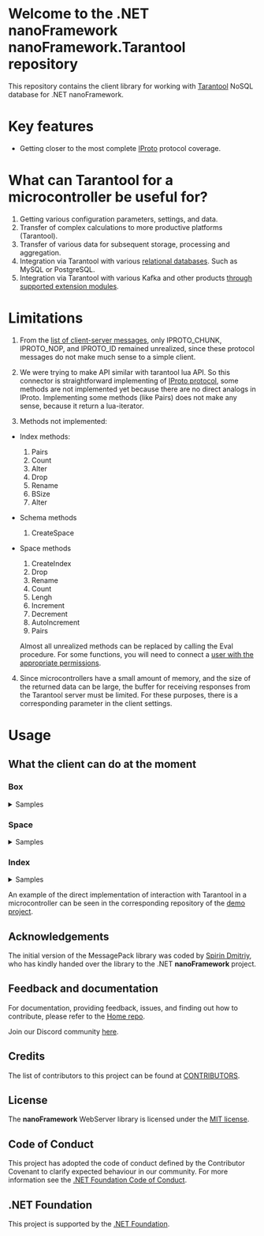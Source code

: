 # Welcome to the .NET nanoFramework nanoFramework.Tarantool repository

This repository contains the client library for working with [Tarantool](https://www.tarantool.io/en/) NoSQL database for .NET nanoFramework.

# Key features
 -  Getting closer to the most complete [IProto](https://www.tarantool.io/en/doc/latest/reference/internals/box_protocol/) protocol coverage.

# What can Tarantool for a microcontroller be useful for?

1. Getting various configuration parameters, settings, and data.
2. Transfer of complex calculations to more productive platforms (Tarantool).
3. Transfer of various data for subsequent storage, processing and aggregation.
4. Integration via Tarantool with various [relational databases](https://www.tarantool.io/en/doc/latest/reference/reference_rock/dbms/). Such as MySQL or PostgreSQL.
5. Integration via Tarantool with various Kafka and other products [through supported extension modules](https://www.tarantool.io/en/doc/latest/platform/app/rocksref/).

# Limitations

1. From the [list of client-server messages](https://www.tarantool.io/en/doc/latest/reference/internals/iproto/requests/), only IPROTO_CHUNK, IPROTO_NOP, and IPROTO_ID remained unrealized, since these protocol messages do not make much sense to a simple client.

2. We were trying to make API similar with tarantool lua API. So this connector is straightforward implementing of [IProto protocol](https://github.com/tarantool/tarantool/wiki/Binary-Protocol-v1.6/b9db62e848a0ec011416ffc53dcb2418467a0f0a?ysclid=m9x8u9airq740869903), some methods are not implemented yet because there are no direct analogs in IProto. Implementing some methods (like Pairs) does not make any sense, because it return a lua-iterator.
  
3. Methods not implemented:
* Index methods:
     1. Pairs
     2. Count
     3. Alter
     4. Drop
     5. Rename
     6. BSize
     7. Alter
 * Schema methods
     1. CreateSpace
 * Space methods
     1. CreateIndex
     2. Drop
     3. Rename
     4. Count
     5. Lengh
     6. Increment
     7. Decrement
     8. AutoIncrement
     9. Pairs

   Almost all unrealized methods can be replaced by calling the Eval procedure. For some functions, you will need to connect a [user with the appropriate permissions](https://www.tarantool.io/en/doc/latest/admin/access_control/).

4. Since microcontrollers have a small amount of memory, and the size of the returned data can be large, the buffer for receiving responses from the Tarantool server must be limited. For these purposes, there is a corresponding parameter in the client settings.

# Usage
## What the client can do at the moment
### Box
<details>
  <summary>Samples</summary>
 
   1. Connect to the Tarantool server with the default user 'Guest':
   ```csharp
   ClientOptions clientOptions = new ClientOptions($"{TarantoolHostIp}:3301");
   using (var box = TarantoolContext.Connect(clientOptions))
   {
        //// .............
   }
   ```
   
   2. Connect to the Tarantool server with a special user, with a password transfer:
   ```csharp
    using (var box = TarantoolContext.Connect(TarantoolHostIp, 3301, "testuser", "test_password"))
    {
        //// .............
    }
   ```
   
   3. Get complete information about the schema, spaces, and indexes of the Tarantool database:
   ```csharp
   var clientOptions = new ClientOptions($"{TarantoolHostIp}:3301");
   clientOptions.ConnectionOptions.ReadSchemaOnConnect = true;
   clientOptions.ConnectionOptions.ReadBoxInfoOnConnect = true;
   
   using (var box = TarantoolContext.Connect(clientOptions))
   {
      //// box.Info;
      //// box.Schema;
      //// box.Schema.Spaces;
      //// box.Schema["_space"].Indices;
   }
   ```
   
   4. Calling various Tarantool Lua functions:
   ```csharp
   var clientOptions = new ClientOptions($"{TarantoolHostIp}:3301");
   clientOptions.ConnectionOptions.ReadSchemaOnConnect = false;
   clientOptions.ConnectionOptions.ReadBoxInfoOnConnect = false;
   clientOptions.ConnectionOptions.WriteStreamBufferSize = 512;
   clientOptions.ConnectionOptions.ReadStreamBufferSize = 512;
   
   using (var box = TarantoolContext.Connect(clientOptions))
   {
       var tupleParam = TarantoolTuple.Create(1.3d);
       var callResult = box.Call("math.sqrt", tupleParam, tupleParam.GetType());
   
       if (callResult != null && callResult.Data[0] != null)
       {
            var resultData = (TarantoolTuple)callResult.Data[0];
            Console.WriteLine($"The square root of the number {tupleParam[0]} is {resultData[0]}");
       }
   }
   ```
   
   5. Execute any correct Tarantool expressions:
   ```csharp
   var clientOptions = new ClientOptions($"{TarantoolHostIp}:3301");
   clientOptions.ConnectionOptions.ReadSchemaOnConnect = false;
   clientOptions.ConnectionOptions.ReadBoxInfoOnConnect = false;
   clientOptions.ConnectionOptions.WriteStreamBufferSize = 512;
   clientOptions.ConnectionOptions.ReadStreamBufferSize = 512;
   
   using (var box = TarantoolContext.Connect(clientOptions))
   {
      var evalResult = box.Eval("return box.space.bands:select{...}", typeof(TarantoolTuple[][]));
   
      if (evalResult != null && evalResult.Data[0] is not null)
      {
         var selectResult = (TarantoolTuple[])evalResult.Data[0];
         
         foreach (var tuple in selectResult)
         {
             Console.WriteLine(tuple.ToString());
         }
      }
   
      Console.WriteLine(new string('=', 10));
   
      evalResult = box.Eval("return box.space.bands:select({3}, {iterator='GT', limit = 3})");
   
      if (evalResult != null && evalResult.Data[0] is not null)
      {
         var arrayListResult = evalResult.Data[0] as ArrayList;
   
         foreach (IList tuple in arrayListResult)
         {
             Console.WriteLine($"[{tuple[0]}, {tuple[1]}, {tuple[2]}]");
         }
      }
   }
   ```
   
   6. Work with Tarantool-supported SQL:
   ```csharp
   var clientOptions = new ClientOptions($"testuser:test_password@{TarantoolHostIp}:3301");
   clientOptions.ConnectionOptions.ReadSchemaOnConnect = false;
   clientOptions.ConnectionOptions.ReadBoxInfoOnConnect = false;
   clientOptions.ConnectionOptions.WriteStreamBufferSize = 512;
   clientOptions.ConnectionOptions.ReadStreamBufferSize = 512;
   
   using (var box = TarantoolContext.Connect(clientOptions))
   {
        try
        {
            var executeSqlResult = box.ExecuteSql("create table sql_test(id int primary key, name text)");
            isTableCreate = true;
   
            executeSqlResult = box.ExecuteSql("insert into sql_test values (1, 'asdf'), (2, 'zxcv'), (3, 'qwer')");
      
            executeSqlResult = box.ExecuteSql("update sql_test set name = '1234' where id = 2");
      
            executeSqlResult = box.ExecuteSql("SELECT * FROM sql_test WHERE id = $1", typeof(TarantoolTuple[]), new SqlParameter(2, "$1"));
   
            if (evalResult != null && evalResult.Data[0] != null)
            {
                var resultData = (TarantoolTuple)executeSqlResult.Data[0];
                Console.WriteLine(resultData.ToString());
            }
        }
        finally
        {
            if (isTableCreate)
            {
                box.ExecuteSql("drop table sql_test");
            }
        }
   }
   ```
</details>

### Space
<details>
  <summary>Samples</summary>
 
   1. Insert tuple in space:
   ```csharp
     ClientOptions clientOptions = new ClientOptions($"{TarantoolHostIp}:3301");
     using (var box = TarantoolContext.Connect(clientOptions))
     {
          var space = box.Schema["bands"];
          var testTuple = TarantoolTuple.Create(15, "Black Sabbath", 1968);
          var responseData = space.Insert(testTuple);
          if (responseData != null && responseData.Data[0] != null)
          {
              var resultData = (TarantoolTuple)responseData.Data[0];
              Console.WriteLine(resultData.ToString());
          }
     }
   ```
   
   2. Getting and Select tuple from the space by key:
   ```csharp
      ClientOptions clientOptions = new ClientOptions($"{TarantoolHostIp}:3301");
      using (var box = TarantoolContext.Connect(clientOptions))
      {
           var space = box.Schema["bands"];
           var selectedTuple = space.GetTuple(TarantoolTuple.Create(15), TarantoolTupleType.Create(typeof(int), typeof(string), tupeof(uint));
           Console.WriteLine(selectedTuple.ToString());
           var responseData = space.Select(TarantoolTuple.Create(15));
           if (responseData != null && responseData.Data[0] != null)
           {
               var resultData = (TarantoolTuple)responseData.Data[0];
               Console.WriteLine(resultData.ToString());
           }
      }
   ```

  3. Put, Update, Replace tuple from the space:
   ```csharp
     ClientOptions clientOptions = new ClientOptions($"{TarantoolHostIp}:3301");
     using (var box = TarantoolContext.Connect(clientOptions))
     {
          var space = box.Schema["bands"];
          var testTuple = TarantoolTuple.Create(16, "Nazareth", 1988);
          var responseTuple = space.PutTuple(testTuple);
          Console.WriteLine(responseTuple.ToString());
          var responseData = space.Update(TarantoolTuple.Create(16), new UpdateOperation[] { UpdateOperation.CreateAssign(2, 1968) }, (TarantoolTupleType)testTuple.GetType());
          if (responseData != null && responseData.Data[0] != null)
          {
              var resultData = (TarantoolTuple)responseData.Data[0];
              Console.WriteLine(resultData.ToString());
          }
     }
   ```
     
  4. Upsert tuple from the space:
   ```csharp
     ClientOptions clientOptions = new ClientOptions($"{TarantoolHostIp}:3301");
     using (var box = TarantoolContext.Connect(clientOptions))
     {
          var space = box.Schema["bands"];
          var testTuple = TarantoolTuple.Create(17, "BonJovi", 1983);
          bool recordCreate = false;
          space.Upsert(testTuple, new UpdateOperation[] { UpdateOperation.CreateStringSlice(1, 3, 0, " ") });
          var selectedTuple = space.GetTuple(TarantoolTuple.Create(17), TarantoolTupleType.Create(typeof(int), typeof(string), tupeof(uint));
          Console.WriteLine(selectedTuple.ToString());
   
          space.Upsert(testTuple, new UpdateOperation[] { UpdateOperation.CreateStringSlice(1, 3, 0, " ") });
          selectedTuple = space.GetTuple(TarantoolTuple.Create(17), TarantoolTupleType.Create(typeof(int), typeof(string), tupeof(uint));
          Console.WriteLine(selectedTuple.ToString());
     }
   ```

   5. Delete tuple from the space:
   ```csharp
     ClientOptions clientOptions = new ClientOptions($"{TarantoolHostIp}:3301");
     using (var box = TarantoolContext.Connect(clientOptions))
     {
          var space = box.Schema["bands"];
          var deleteKeyTuple = TarantoolTuple.Create(17);
   
          var responseData = space.Delete(deleteKeyTuple);
          if (responseData != null && responseData.Data[0] != null)
          {
              var resultData = (TarantoolTuple)responseData.Data[0];
              Console.WriteLine(resultData.ToString());
          }
     }
   ```
</details>

### Index
<details>
  <summary>Samples</summary>
 
   1. Getting tuple by min index:
   ```csharp
      ClientOptions clientOptions = new ClientOptions($"{TarantoolHostIp}:3301");
      using (var box = TarantoolContext.Connect(clientOptions))
      {
            var index = box.Schema["bands"]["secondary"];
            var responseTupleType = TarantoolTupleType.Create(typeof(int), typeof(string), typeof(uint));
    
            var responseTuple = index.MinTuple(responseTupleType);
            Console.WriteLine(responseTuple.ToString());
      }
   ```

   3. Getting tuple by max index:
   ```csharp
      ClientOptions clientOptions = new ClientOptions($"{TarantoolHostIp}:3301");
      using (var box = TarantoolContext.Connect(clientOptions))
      {
            var index = box.Schema["bands"]["secondary"];
            var responseTupleType = TarantoolTupleType.Create(typeof(int), typeof(string), typeof(uint));
    
            var responseTuple = index.MaxTuple(responseTupleType);
            Console.WriteLine(responseTuple.ToString());
      }
   ```

   4. Select tuples:
   ```csharp
      ClientOptions clientOptions = new ClientOptions($"{TarantoolHostIp}:3301");
      using (var box = TarantoolContext.Connect(clientOptions))
      {
            var index = box.Schema["bands"]["secondary"];
            var responseTupleType = TarantoolTupleType.Create(typeof(int), typeof(string), typeof(uint));
    
            var responseData = index.Select(TarantoolTuple.Create("Scorpions"), new SelectOptions() { Iterator = Model.Enums.Iterator.Ge, Limit = 5}, responseTupleType);
            ////...........
      }
   ```

   4. Update tuple by index.

   5. Delete tuple by index.
</details>

An example of the direct implementation of interaction with Tarantool in a microcontroller can be seen in the corresponding repository of the [demo project](https://github.com/RelaxSpirit/nanoFramework.Tarantool/tree/master/Samples/WeatherTracker).

## Acknowledgements

The initial version of the MessagePack library was coded by [Spirin Dmitriy](https://github.com/RelaxSpirit), who has kindly handed over the library to the .NET **nanoFramework** project.

## Feedback and documentation

For documentation, providing feedback, issues, and finding out how to contribute, please refer to the [Home repo](https://github.com/nanoframework/Home).

Join our Discord community [here](https://discord.gg/gCyBu8T).

## Credits

The list of contributors to this project can be found at [CONTRIBUTORS](https://github.com/nanoframework/Home/blob/main/CONTRIBUTORS.md).

## License

The **nanoFramework** WebServer library is licensed under the [MIT license](LICENSE.md).

## Code of Conduct

This project has adopted the code of conduct defined by the Contributor Covenant to clarify expected behaviour in our community.
For more information see the [.NET Foundation Code of Conduct](https://dotnetfoundation.org/code-of-conduct).

## .NET Foundation

This project is supported by the [.NET Foundation](https://dotnetfoundation.org).
